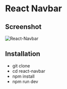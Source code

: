 # React Navbar

## Screenshot

![React-Navbar](https://github.com/Krishna-Gopal-Pathak/Web-Development/assets/142927819/bf55559f-3b93-450a-af1a-3b891591a3b2)

## Installation
- git clone
- cd react-navbar
- npm install
- npm run dev
